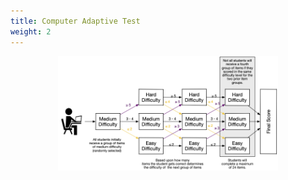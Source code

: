 ```yaml
---
title: Computer Adaptive Test
weight: 2
---
```



<center><img src="/images/CAT_Algorithm.png" width="70%" alt="Computer Adaptive Test (CAT) Framework" /></center>

